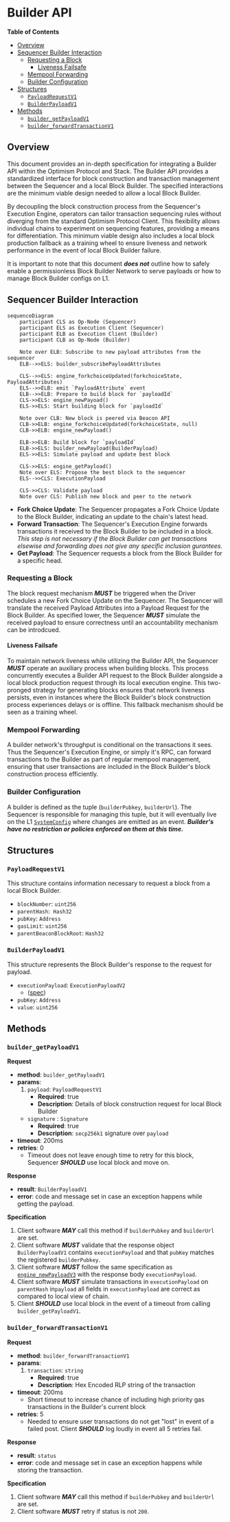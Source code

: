 # Builder API
<!-- START doctoc generated TOC please keep comment here to allow auto update -->
<!-- DON'T EDIT THIS SECTION, INSTEAD RE-RUN doctoc TO UPDATE -->
**Table of Contents**

- [Overview](#overview)
- [Sequencer Builder Interaction](#sequencer-builder-interaction)
  - [Requesting a Block](#requesting-a-block)
    - [Liveness Failsafe](#liveness-failsafe)
  - [Mempool Forwarding](#mempool-forwarding)
  - [Builder Configuration](#builder-configuration)
- [Structures](#structures)
  - [`PayloadRequestV1`](#payloadrequestv1)
  - [`BuilderPayloadV1`](#builderpayloadv1)
- [Methods](#methods)
  - [`builder_getPayloadV1`](#builder_getpayloadv1)
  - [`builder_forwardTransactionV1`](#builder_forwardtransactionv1)

<!-- END doctoc generated TOC please keep comment here to allow auto update -->

## Overview

This document provides an in-depth specification for integrating a Builder API within the Optimism Protocol
and Stack. The Builder API provides a standardized interface for block construction and transaction management
between the Sequencer and a local Block Builder. The specified interactions are the minimum viable design
needed to allow a local Block Builder.

By decoupling the block construction process from the Sequencer's Execution Engine, operators can tailor transaction
sequencing rules without diverging from the standard Optimism Protocol Client. This flexibility allows individual chains
to experiment on sequencing features, providing a means for differentiation. This minimum viable design also includes
a local block production fallback as a training wheel to ensure liveness and network performance in the event of
local Block Builder failure.

It is important to note that this document ***does not*** outline how to safely enable a permissionless
Block Builder Network to serve payloads or how to manage Block Builder configs on L1.

## Sequencer Builder Interaction
```mermaid
sequenceDiagram
    participant CLS as Op-Node (Sequencer)
    participant ELS as Execution Client (Sequencer)
    participant ELB as Execution Client (Builder)
    participant CLB as Op-Node (Builder)

    Note over ELB: Subscribe to new payload attributes from the sequencer
    ELB-->>ELS: builder_subscribePayloadAttributes

    CLS-->>ELS: engine_forkchoiceUpdated(forkchoiceState, PayloadAttributes)
    ELS-->>ELB: emit `PayloadAttribute` event
    ELB-->>ELB: Prepare to build block for `payloadId`
    CLS->>ELS: engine_newPayoad()
    ELS->>ELS: Start building block for `payloadId`

    Note over CLB: New block is peered via Beacon API
    CLB->>ELB: engine_forkchoiceUpdated(forkchoiceState, null)
    CLB->>ELB: engine_newPayload()

    ELB->>ELB: Build block for `payloadId`
    ELB->>ELS: builder_newPayload(BuilderPayload)
    ELS->>ELS: Simulate payload and update best block

    CLS->>ELS: engine_getPayload()
    Note over ELS: Propose the best block to the sequencer
    ELS-->>CLS: ExecutionPayload

    CLS->>CLS: Validate payload
    Note over CLS: Publish new block and peer to the network
```





- **Fork Choice Update**: The Sequencer propagates a Fork Choice Update to the Block Builder, indicating an update
to the chain's latest head.
- **Forward Transaction**: The Sequencer's Execution Engine forwards transactions it received to the Block Builder
to be included in a block. *This step is not necessary if the Block Builder can get transactions elsewise and forwarding
does not give any specific inclusion gurantees.*
- **Get Payload**: The Sequencer requests a block from the Block Builder for a specific head.

### Requesting a Block

The block request mechanism ***MUST*** be triggered when the Driver schedules a new Fork Choice Update on the
Sequencer. The Sequencer will translate the received Payload Attributes into a Payload Request for the
Block Builder. As specified lower, the Sequencer ***MUST*** simulate the received payload to ensure correctness until
an accountability mechanism can be introdcued.

#### Liveness Failsafe

To maintain network liveness while utilizing the Builder API, the Sequencer ***MUST*** operate an auxiliary process
when building blocks. This process concurrently executes a Builder API request to the Block Builder alongside a local
block production request through its local execution engine. This two-pronged strategy for generating blocks ensures
that network liveness persists, even in instances where the Block Builder's block construction process experiences
delays or is offline. This fallback mechanism should be seen as a training wheel.

### Mempool Forwarding

A builder network's throughput is conditional on the transactions it sees. Thus the Sequencer's Execution Engine,
or simply it's RPC, can forward transactions to the Builder as part of regular mempool management, ensuring that
user transactions are included in the Block Builder's block construction process efficiently.

### Builder Configuration

A builder is defined as the tuple (`builderPubkey`, `builderUrl`). The Sequencer is responsible for managing this
tuple, but it will eventually live on the
L1 [`SystemConfig`](https://github.com/ethereum-optimism/specs/blob/main/specs/protocol/system_config.md)
where changes are emitted as an event. ***Builder's have no restriction or policies enforced on them at this time.***

## Structures

### `PayloadRequestV1`

This structure contains information necessary to request a block from a local Block Builder.

- `blockNumber`: `uint256`
- `parentHash`:  `Hash32`
- `pubKey`: `Address`
- `gasLimit`: `uint256`
- `parentBeaconBlockRoot`: `Hash32`

### `BuilderPayloadV1`

This structure represents the Block Builder's response to the request for payload.

- `executionPayload`: `ExecutionPayloadV2`
  - ([spec](https://github.com/ethereum/execution-apis/blob/main/src/engine/shanghai.md#executionpayloadv2))
- `pubKey`: `Address`
- `value`: `uint256`

## Methods

### `builder_getPayloadV1`

**Request**

- **method**: `builder_getPayloadV1`
- **params**:
    1. `payload`: `PayloadRequestV1`
        - **Required**: true
        - **Description**: Details of block construction request for local Block Builder
  - `signature` : `Signature`
    - **Required**: true
    - **Description**: `secp256k1` signature over `payload`
- **timeout**: 200ms
- **retries**: 0
  - Timeout does not leave enough time to retry for this block, Sequencer ***SHOULD*** use local block and move on.

**Response**

- **result**: `BuilderPayloadV1`
- **error**: code and message set in case an exception happens while getting the payload.

**Specification**

1. Client software ***MAY*** call this method if `builderPubkey` and `builderUrl` are set.
2. Client software ***MUST*** validate that the response object `BuilderPayloadV1` contains `executionPayload`
and that `pubKey` matches the registered `builderPubkey`.
3. Client software ***MUST*** follow the same specification
as [`engine_newPayloadV3`](https://github.com/ethereum/execution-apis/blob/main/src/engine/cancun.md#executionpayloadv3)
with the response body `executionPayload`.
4. Client software ***MUST*** simulate transactions in `executionPayload` on `parentHash` in`payload` all fields
in `executionPayload` are correct as compared to local view of chain.
5. Client ***SHOULD*** use local block in the event of a timeout from calling `builder_getPayloadV1`.

### `builder_forwardTransactionV1`

**Request**

- **method**: `builder_forwardTransactionV1`
- **params**:
    1. `transaction`: `string`
        - **Required**: true
        - **Description**: Hex Encoded RLP string of the transaction
- **timeout**: 200ms
  - Short timeout to increase chance of including high priority gas transactions in the Builder's current block
- **retries**: 5
  - Needed to ensure user transactions do not get "lost" in event of a failed post. Client ***SHOULD*** log
    loudly in event all 5 retries fail.

**Response**

- **result**: `status`
- **error**: code and message set in case an exception happens while storing the transaction.

**Specification**

1. Client software ***MAY*** call this method if `builderPubkey` and `builderUrl` are set.
2. Client software ***MUST*** retry if status is not `200`.
